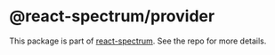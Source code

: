 # @react-spectrum/provider

This package is part of [react-spectrum](https://github.com/adobe-private/react-spectrum-v3). See the repo for more details.

